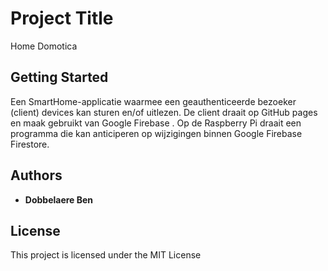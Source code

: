 # Project Title

Home Domotica

## Getting Started

Een SmartHome-applicatie waarmee een geauthenticeerde bezoeker (client) devices kan sturen en/of uitlezen. De client draait op GitHub pages en maak gebruikt van Google Firebase . Op de Raspberry Pi draait een programma die kan anticiperen op wijzigingen binnen Google Firebase Firestore.

## Authors

* **Dobbelaere Ben**

## License

This project is licensed under the MIT License
